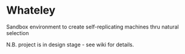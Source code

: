 # Whateley
Sandbox environment to create self-replicating machines thru natural selection

N.B. project is in design stage - see wiki for details.
